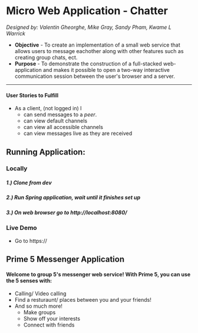 # Micro Web Application - Chatter

_Designed by: Valentin Gheorghe, Mike Gray, Sandy Pham, Kwame L Warrick_

* **Objective** - To create an implementation of a small web service that allows users to message eachother along with other features such as creating group chats, ect.
* **Purpose** - To demonstrate the construction of a full-stacked web-application and makes it possible to open a two-way interactive communication session between the user's browser and a server.

<hr>

#### User Stories to Fulfill  
* As a client, (not logged in) I
    * can send messages to a _peer_.
	* can view default channels
	* can view all accessible channels
	* can view messages live as they are received

## Running Application:

### Locally
##### 1.) Clone from dev
##### 2.) Run Spring application, wait until it finishes set up
##### 3.) On web browser go to http://localhost:8080/



### Live Demo
* Go to https://


## Prime 5 Messenger Application
#### Welcome to group 5's messenger web service! With Prime 5, you can use the 5 senses with:
* Calling/ Video calling 
* Find a resturaunt/ places between you and your friends!
* And so much more!
	* Make groups
	* Show off your interests
	* Connect with friends


